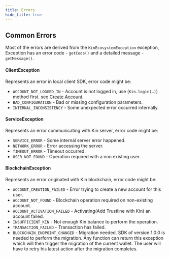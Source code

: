 ```yaml
---
title: Errors
hide_title: true
---
```


## Common Errors
Most of the errors are derived from the `KinEcosystemException` exception, Exception has an error code - `getCode()` and a detailed message - `getMessage()`.

#### ClientException
Represents an error in local client SDK, error code might be:
* `ACCOUNT_NOT_LOGGED_IN` - Account is not logged in, use (`Kin.login(…)`) method first. see [Create Account](api_create_account.md).
* `BAD_CONFIGURATION` - Bad or missing configuration parameters.
* `INTERNAL_INCONSISTENCY` - Some unexpected error occurred internally.

#### ServiceException
Represents an error communicating with Kin server, error code might be:
* `SERVICE_ERROR` - Some internal server error happened.
* `NETWORK_ERROR` - Error accessing the server.
* `TIMEOUT_ERROR` - Timeout occurred.
* `USER_NOT_FOUND` - Operation required with a non existing user.

#### BlockchainException
Represents an error originated with Kin blockchain, error code might be:
* `ACCOUNT_CREATION_FAILED` - Error trying to create a new account for this user.
* `ACCOUNT_NOT_FOUND` - Blockchain operation required on non-existing account.
* `ACCOUNT_ACTIVATION_FAILED` - Activating(Add Trustline with Kin) an account failed.
* `INSUFFICIENT_KIN` - Not enough Kin balance to perform the operation.
* `TRANSACTION_FAILED` - Transaction has failed.
* `BLOCKCHAIN_ENDPOINT_CHANGED` - Migration needed. SDK of version 1.0.0 is needed to perform the migration. Any function can return this exception which will then trigger the migration of the current wallet. The user will have to retry his latest action after the migration completes.
